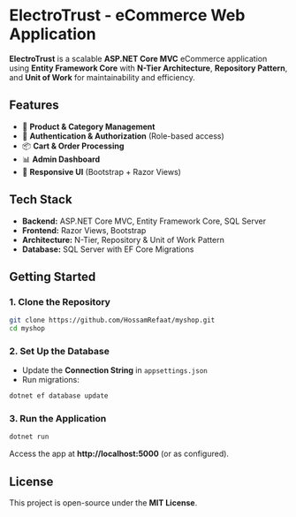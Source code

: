 # **ElectroTrust - eCommerce Web Application**

**ElectroTrust** is a scalable **ASP.NET Core MVC** eCommerce application using **Entity Framework Core** with **N-Tier Architecture**, **Repository Pattern**, and **Unit of Work** for maintainability and efficiency.

## **Features**
- 🛒 **Product & Category Management**  
- 🔐 **Authentication & Authorization** (Role-based access)  
- 📦 **Cart & Order Processing**  
- 📊 **Admin Dashboard**  
- 🎨 **Responsive UI** (Bootstrap + Razor Views)  

## **Tech Stack**
- **Backend:** ASP.NET Core MVC, Entity Framework Core, SQL Server  
- **Frontend:** Razor Views, Bootstrap  
- **Architecture:** N-Tier, Repository & Unit of Work Pattern  
- **Database:** SQL Server with EF Core Migrations  

## **Getting Started**
### **1. Clone the Repository**
```sh
git clone https://github.com/HossamRefaat/myshop.git
cd myshop
```

### **2. Set Up the Database**
- Update the **Connection String** in `appsettings.json`
- Run migrations:
```sh
dotnet ef database update
```

### **3. Run the Application**
```sh
dotnet run
```
Access the app at **http://localhost:5000** (or as configured).

## **License**
This project is open-source under the **MIT License**.
